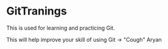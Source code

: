 # GitTranings
This is used for learning and practicing Git.

This will help improve your skill of using Git -> "Cough" Aryan
